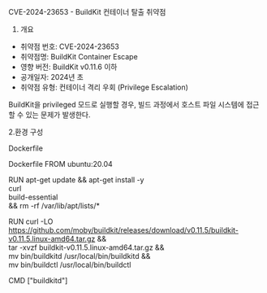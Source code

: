 CVE-2024-23653 - BuildKit 컨테이너 탈출 취약점

1. 개요
- 취약점 번호: CVE-2024-23653
- 취약점명: BuildKit Container Escape
- 영향 버전: BuildKit v0.11.6 이하
- 공개일자: 2024년 초
- 취약점 유형: 컨테이너 격리 우회 (Privilege Escalation)

BuildKit을 privileged 모드로 실행할 경우, 빌드 과정에서 호스트 파일 시스템에 접근할 수 있는 문제가 발생한다.


2.환경 구성

Dockerfile

Dockerfile
FROM ubuntu:20.04

RUN apt-get update && apt-get install -y \
    curl \
    build-essential \
    && rm -rf /var/lib/apt/lists/*

RUN curl -LO https://github.com/moby/buildkit/releases/download/v0.11.5/buildkit-v0.11.5.linux-amd64.tar.gz && \
    tar -xvzf buildkit-v0.11.5.linux-amd64.tar.gz && \
    mv bin/buildkitd /usr/local/bin/buildkitd && \
    mv bin/buildctl /usr/local/bin/buildctl

CMD ["buildkitd"]
